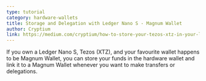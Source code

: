 ```yaml
---
type: tutorial
category: hardware-wallets
title: Storage and Delegation with Ledger Nano S - Magnum Wallet
author: Cryptium
link: https://medium.com/cryptium/how-to-store-your-tezos-xtz-in-your-ledger-nano-s-and-delegate-with-magnum-wallet-3871dc4bd3b7
---
```

If you own a Ledger Nano S, Tezos (XTZ), and your favourite wallet happens to be Magnum Wallet, you can store your funds in the hardware wallet and link it to a Magnum Wallet whenever you want to make transfers or delegations.
